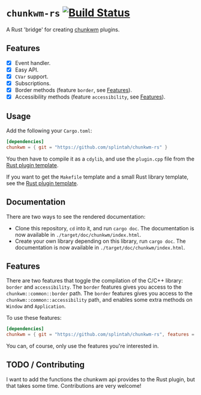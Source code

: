 # `chunkwm-rs` [![Build Status](https://travis-ci.org/splintah/chunkwm-rs.svg?branch=master)][travis]
A Rust 'bridge' for creating [chunkwm] plugins.

## Features
- [x] Event handler.
- [x] Easy API.
- [x] `CVar` support.
- [x] Subscriptions.
- [x] Border methods (feature `border`, see [Features](#features)).
- [x] Accessibility methods (feature `accessibility`, see [Features](#features)).

## Usage
Add the following your `Cargo.toml`:
```toml
[dependencies]
chunkwm = { git = "https://github.com/splintah/chunkwm-rs" }
```
You then have to compile it as a `cdylib`, and use the `plugin.cpp` file from the [Rust plugin template](https://github.com/splintah/chunkwm-rs-template).

If you want to get the `Makefile` template and a small Rust library template, see the [Rust plugin template](https://github.com/splintah/chunkwm-rs-template).

## Documentation
There are two ways to see the rendered documentation:
- Clone this repository, `cd` into it, and run `cargo doc`. The documentation is now available in `./target/doc/chunkwm/index.html`.
- Create your own library depending on this library, run `cargo doc`. The documentation is now available in `./target/doc/chunkwm/index.html`.

## Features
There are two features that toggle the compilation of the C/C++ library: `border` and `accessibility`.
The `border` features gives you access to the `chunkwm::common::border` path.
The `border` features gives you access to the `chunkwm::common::accessibility` path, and enables some extra methods on `Window` and `Application`.

To use these features:
```toml
[dependencies]
chunkwm = { git = "https://github.com/splintah/chunkwm-rs", features = ["border", "accessibility"] }
```

You can, of course, only use the features you're interested in.

## TODO / Contributing
I want to add the functions the chunkwm api provides to the Rust plugin, but that takes some time.
Contributions are very welcome!

[Rust plugin template]: https://github.com/splintah/chunkwm-rs-template
[chunkwm]: https://github.com/koekeishiya/chunkwm
[travis]: https://travis-ci.org/splintah/chunkwm-rs
